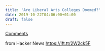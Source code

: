 ```yaml
---
title: 'Are Liberal Arts Colleges Doomed?'
date: 2019-10-22T04:06:00+01:00
draft: false
---
```


[Comments](https://news.ycombinator.com/item?id=21316531)  
  
from Hacker News https://ift.tt/2W2ck5F